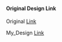 #### Original Design Link

Original [Link](https://nicepage.com/website-builder-software/preview/international-brand-and-design-agency-427433?device=desktop)

My_Design [Link](https://varunuk09.github.io/HTML_PROJECTS/nice_page_8/)

